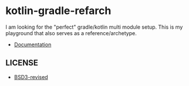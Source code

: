 # kotlin-gradle-refarch

I am looking for the "perfect" gradle/kotlin multi module setup.
This is my playground that also serves as a reference/archetype.

* [Documentation]()


## LICENSE 

* [BSD3-revised](docs/LICENSE)